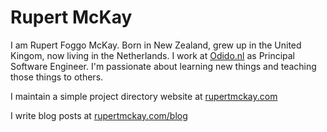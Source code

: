 # Rupert McKay

I am Rupert Foggo McKay. Born in New Zealand, grew up in the United Kingom, now living in the Netherlands. I work at [Odido.nl](https://odido.nl/) as Principal Software Engineer. I'm passionate about learning new things and teaching those things to others.

I maintain a simple project directory website at [rupertmckay.com](https://rupertmckay.com/)

I write blog posts at [rupertmckay.com/blog](https://rupertmckay.com/blog)
